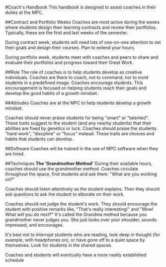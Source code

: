 #Coach's Handbook
This handbook is designed to assist coaches in their duties at the MPC.

##Contract and Portfolio Weeks
Coaches are most active during the weeks where students design their learning contracts and review their portfolios. Typically, these are the first and last weeks of the semester.

During contract week, students will need lots of one-on-one attention to set their goals and design their courses. Plan to extend your hours.

During portfolio week, students meet with coaches and peers to share and evaluate their portfolios and progress toward their Great Work.

##Role
The role of coaches is to help students develop as creative individuals. Coaches are there to coach, not to command, nor to mold students in a predefined image. Coaches encourage students. This encouragement is focused on helping students reach their goals and develop the good habits of a growth mindset.

##Attitudes
Coaches are at the MPC to help students develop a growth mindset.

Coaches should never praise students for being "smart" or "talented". These traits suggest to the student (and any nearby students) that their abilities are fixed by genetics or luck. Coaches should praise the students "hard-work", "discpline" or "focus" instead. These traits are choices and habits that students can develop.

##Software
Coaches will be trained in the use of MPC software when they are hired.

##Techniques
<b>The 'Grandmother Method'</b>
During their available hours, coaches should use the grandmother method. Coaches circulate throughout the space, find students and ask them: "What are you working on?"

Coaches should listen attentively as the student explains. Then they should ask questions to ask the student to elborate on their work.

Coaches should not judge the student's work. They should encourage the student with positive remarks like, "That's really interesting!" and "Wow! What will you do next?" It's called the Grandma method because you grandmother never judges you. She just looks over your shoulder, sounds impressed, and encourages.

It's best not to interrupt students who are reading, look deep in thought (for example, with headphones on), or have gone off to a quiet space by themselves. Look for students in the shared spaces.

Coaches and students will eventually have a more neatly established schedule 

